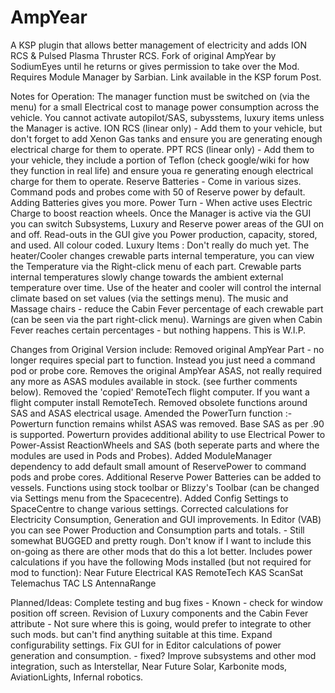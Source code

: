 # AmpYear
A KSP plugin that allows better management of electricity and adds ION RCS & Pulsed Plasma Thruster RCS.
Fork of original AmpYear by SodiumEyes until he returns or gives permission to take over the Mod. 
Requires Module Manager by Sarbian. Link available in the KSP forum Post.

Notes for Operation:
The manager function must be switched on (via the menu) for a small Electrical cost to manage power consumption across the vehicle. You cannot activate autopilot/SAS, subysstems, luxury items unless the Manager is active.
ION RCS (linear only) - Add them to your vehicle, but don't forget to add Xenon Gas tanks and ensure you are generating enough electrical charge for them to operate.
PPT RCS (linear only) - Add them to your vehicle, they include a portion of Teflon (check google/wiki for how they function in real life) and ensure youa re generating enough electrical charge for them to operate.
Reserve Batteries - Come in various sizes. Command pods and probes come with 50 of Reserve power by default. Adding Batteries gives you more.
Power Turn - When active uses Electric Charge to boost reaction wheels.
Once the Manager is active via the GUI you can switch Subsystems, Luxury and Reserve power areas of the GUI on and off.
Read-outs in the GUI give you Power production, capacity, stored, and used. All colour coded.
Luxury Items : Don't really do much yet. The heater/Cooler changes crewable parts internal temperature, you can view the Temperature via the Right-click menu of each part.
Crewable parts internal temperatures slowly change towards the ambient external temperature over time. Use of the heater and cooler will control the internal climate based on set values (via the settings menu).
The music and Massage chairs - reduce the Cabin Fever percentage of each crewable part (can be seen via the part right-click menu). Warnings are given when Cabin Fever reaches certain percentages - but nothing happens. This is W.I.P.

Changes from Original Version include: Removed original AmpYear Part - no longer requires special part to function. 
Instead you just need a command pod or probe core. 
Removes the original AmpYear ASAS, not really required any more as ASAS modules available in stock. (see further comments below). 
Removed the 'copied' RemoteTech flight computer. If you want a flight computer install RemoteTech. 
Removed obsolete functions around SAS and ASAS electrical usage. 
Amended the PowerTurn function :- Powerturn function remains whilst ASAS was removed. 
Base SAS as per .90 is supported. Powerturn provides additional ability to use Electrical Power to Power-Assist ReactionWheels and SAS (both seperate parts and where the modules are used in Pods and Probes). 
Added ModuleManager dependency to add default small amount of ReservePower to command pods and probe cores. 
Additional Reserve Power Batteries can be added to vessels.
Functions using stock toolbar or Blizzy's Toolbar (can be changed via Settings menu from the Spacecentre).
Added Config Settings to SpaceCentre to change various settings. 
Corrected calculations for Electricity Consumption, Generation and GUI improvements. 
In Editor (VAB) you can see Power Production and Consumption parts and totals. - Still somewhat BUGGED and pretty rough. Don't know if I want to include this on-going as there are other mods that do this a lot better. 
Includes power calculations if you have the following Mods installed (but not required for mod to function): 
Near Future Electrical KAS RemoteTech KAS ScanSat Telemachus TAC LS AntennaRange 

Planned/Ideas: 
Complete testing and bug fixes - Known - check for window position off screen. 
Revision of Luxury components and the Cabin Fever attribute - Not sure where this is going, would prefer to integrate to other such mods. but can't find anything suitable at this time.
Expand configurability settings. 
Fix GUI for in Editor calculations of power generation and consumption. - fixed?
Improve subsystems and other mod integration, such as Interstellar, Near Future Solar, Karbonite mods, AviationLights, Infernal robotics. 

